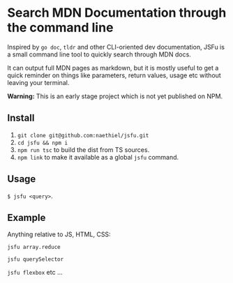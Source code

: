 # Search MDN Documentation through the command line

Inspired by `go doc`, `tldr` and other CLI-oriented dev documentation, JSFu is a small command line tool to quickly search through MDN docs.

It can output full MDN pages as markdown, but it is mostly useful to get a quick reminder on things like parameters, return values, usage etc without leaving your terminal.

**Warning:** This is an early stage project which is not yet published on NPM.

## Install

1. `git clone git@github.com:naethiel/jsfu.git`
2. `cd jsfu && npm i`
3. `npm run tsc` to build the dist from TS sources.
4. `npm link` to make it available as a global `jsfu` command.

## Usage

`$ jsfu <query>`. 

## Example

Anything relative to JS, HTML, CSS:

`jsfu array.reduce`

`jsfu querySelector`

`jsfu flexbox`
etc ...

